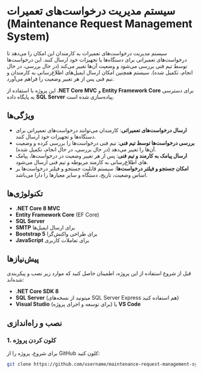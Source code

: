 # سیستم مدیریت درخواست‌های تعمیرات (Maintenance Request Management System)

سیستم مدیریت درخواست‌های تعمیرات به کارمندان این امکان را می‌دهد تا درخواست‌های تعمیراتی برای دستگاه‌ها یا تجهیزات خود ارسال کنند. این درخواست‌ها توسط تیم فنی بررسی می‌شود و وضعیت آن‌ها تغییر می‌کند (در حال بررسی، در حال انجام، تکمیل شده). سیستم همچنین امکان ارسال ایمیل‌های اطلاع‌رسانی به کارمندان و تیم فنی پس از هر تغییر وضعیت را فراهم می‌آورد.

این پروژه با استفاده از **.NET Core MVC** و **Entity Framework Core** برای دسترسی به پایگاه داده **SQL Server** پیاده‌سازی شده است.

## ویژگی‌ها

- **ارسال درخواست‌های تعمیراتی**: کارمندان می‌توانند درخواست‌های تعمیراتی برای دستگاه‌ها و تجهیزات خود ارسال کنند.
- **بررسی درخواست‌ها توسط تیم فنی**: تیم فنی درخواست‌ها را بررسی کرده و وضعیت آن‌ها را تغییر می‌دهد (در حال بررسی، در حال انجام، تکمیل شده).
- **ارسال پیامک به کارمند و تیم فنی**: پس از هر تغییر وضعیت در درخواست‌ها، پیامک های اطلاع‌رسانی به کارمند مربوطه و تیم فنی ارسال می‌شود.
- **امکان جستجو و فیلتر درخواست‌ها**: سیستم قابلیت جستجو و فیلتر درخواست‌ها بر اساس وضعیت، تاریخ، دستگاه و سایر معیارها را دارا می‌باشد.

## تکنولوژی‌ها

- **.NET Core 8 MVC**
- **Entity Framework Core** (EF Core)
- **SQL Server**
- **SMTP** برای ارسال ایمیل‌ها
- **Bootstrap 5** برای طراحی واکنش‌گرا
- **JavaScript** برای تعاملات کاربری

## پیش‌نیازها

قبل از شروع استفاده از این پروژه، اطمینان حاصل کنید که موارد زیر نصب و پیکربندی شده‌اند:

- **.NET Core SDK 8**
- **SQL Server** (میتونید از نسخه‌های SQL Server Express هم استفاده کنید)
- **Visual Studio** (برای توسعه و اجرای پروژه) یا **VS Code**

## نصب و راه‌اندازی

### 1. کلون کردن پروژه

برای شروع، پروژه را از GitHub کلون کنید:

```bash
git clone https://github.com/username/maintenance-request-management-system.git
